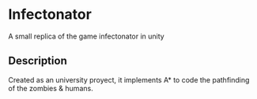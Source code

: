 # Infectonator

A small replica of the game infectonator in unity

## Description

Created as an university proyect, it implements A* to code the pathfinding of the zombies & humans.

